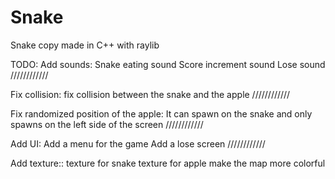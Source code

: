 # Snake
Snake copy made in C++ with raylib

TODO:
Add sounds:
Snake eating sound
Score increment sound
Lose sound
////////////

Fix collision:
fix collision between the snake and the apple
////////////

Fix randomized position of the apple:
It can spawn on the snake and only spawns on the left side of the screen
////////////

Add UI:
Add a menu for the game
Add a lose screen
////////////

Add texture::
texture for snake
texture for apple
make the map more colorful



